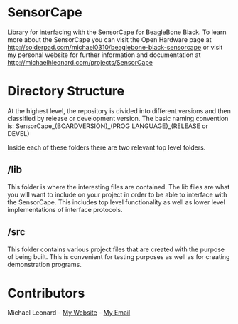 SensorCape
==========
Library for interfacing with the SensorCape for BeagleBone Black. To learn more about the SensorCape you can visit the Open Hardware page at http://solderpad.com/michael0310/beaglebone-black-sensorcape or visit my personal website for further information and documentation at http://michaelhleonard.com/projects/SensorCape

Directory Structure
===================
At the highest level, the repository is divided into different versions and then classified by release or development version. The basic naming convention is:
SensorCape\_(BOARDVERSION)\_(PROG LANGUAGE)\_(RELEASE or DEVEL)

Inside each of these folders there are two relevant top level folders.

/lib
-----

This folder is where the interesting files are contained. The lib files are what you will want to include on your project in order to be able to interface with the SensorCape. This includes top level functionality as well as lower level implementations of interface protocols.

/src
-----

This folder contains various project files that are created with the purpose of being built. This is convenient for testing purposes as well as for creating demonstration programs.

Contributors
============

Michael Leonard - [My Website](http://michaelhleonard.com/) - [My Email](mailto:maybeillrememberit@gmail.com)
